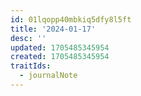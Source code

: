 ```yaml
---
id: 01lqopp40mbkiq5dfy8l5ft
title: '2024-01-17'
desc: ''
updated: 1705485345954
created: 1705485345954
traitIds:
  - journalNote
---
```

